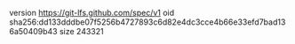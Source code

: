 version https://git-lfs.github.com/spec/v1
oid sha256:dd133dddbe07f5256b4727893c6d82e4dc3cce4b66e33efd7bad136a50409b43
size 243321
